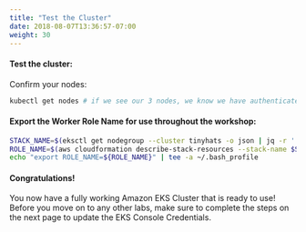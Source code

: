 ```yaml
---
title: "Test the Cluster"
date: 2018-08-07T13:36:57-07:00
weight: 30
---
```

#### Test the cluster:
Confirm your nodes:

```bash
kubectl get nodes # if we see our 3 nodes, we know we have authenticated correctly
```

#### Export the Worker Role Name for use throughout the workshop:

```bash
STACK_NAME=$(eksctl get nodegroup --cluster tinyhats -o json | jq -r '.[].StackName')
ROLE_NAME=$(aws cloudformation describe-stack-resources --stack-name $STACK_NAME | jq -r '.StackResources[] | select(.ResourceType=="AWS::IAM::Role") | .PhysicalResourceId')
echo "export ROLE_NAME=${ROLE_NAME}" | tee -a ~/.bash_profile
```

#### Congratulations!

You now have a fully working Amazon EKS Cluster that is ready to use! Before you move on to any other labs, make sure to complete the steps on the next page to update the EKS Console Credentials.
